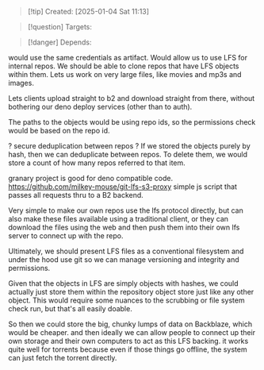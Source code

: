 
>[!tip] Created: [2025-01-04 Sat 11:13]

>[!question] Targets: 

>[!danger] Depends: 

would use the same credentials as artifact.
Would allow us to use LFS for internal repos.
We should be able to clone repos that have LFS objects within them.
Lets us work on very large files, like movies and mp3s and images.

Lets clients upload straight to b2 and download straight from there, without bothering our deno deploy services (other than to auth).

The paths to the objects would be using repo ids, so the permissions check would be based on the repo id.

? secure deduplication between repos ? 
If we stored the objects purely by hash, then we can deduplicate between repos.
To delete them, we would store a count of how many repos referred to that item.


granary project is good for deno compatible code.
https://github.com/milkey-mouse/git-lfs-s3-proxy simple js script that passes all requests thru to a B2 backend.

Very simple to make our own repos use the lfs protocol directly, but can also make these files available using a traditional client, or they can download the files using the web and then push them into their own lfs server to connect up with the repo.

Ultimately, we should present LFS files as a conventional filesystem and under the hood use git so we can manage versioning and integrity and permissions.

Given that the objects in LFS are simply objects with hashes, we could actually just store them within the repository object store just like any other object. This would require some nuances to the scrubbing or file system check run, but that's all easily doable.

So then we could store the big, chunky lumps of data on Backblaze, which would be cheaper. 
and then ideally we can allow people to connect up their own storage and their own computers to act as this LFS backing. 
it works quite well for torrents because even if those things go offline, the system can just fetch the torrent directly. 